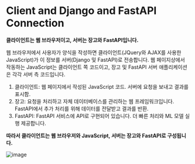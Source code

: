 # Client and Django and FastAPI Connection

**클라이언트는 웹 브라우저이고, 서버는 장고와 FastAPI입니다.** 

웹 브라우저에서 사용자가 양식을 작성하면 클라이언트(JQuery와 AJAX를 사용한 JavaScript)가 이 정보를 서버(Django 및 FastAPI)로 전송합니다. 웹 페이지상에서 작동하는 JavaScript는 클라이언트 쪽 코드이고, 장고 및 FastAPI 서버 애플리케이션은 각각 서버 측 코드입니다.

1. 클라이언트: 웹 페이지에서 작성된 JavaScript 코드. 서버에 요청을 보내고 결과를 표시함.
2. 장고: 요청을 처리하고 자체 데이터베이스를 관리하는 웹 프레임워크입니다. FastAPI에서 추가 처리를 위해 데이터를 전달받고 결과를 반환.
3. FastAPI: FastAPI 서비스에 API로 구현되어 있습니다. 더 빠른 처리와 ML 모델 실행 제공합니다.

**따라서 클라이언트는 웹 브라우저와 JavaScript, 서버는 장고와 FastAPI로 구성됩니다.**

![image](https://github.com/OhJune/Client-Django-FastAPI/assets/124857930/572f2c4e-9e41-4105-af9b-3a1bde55ad8d)

